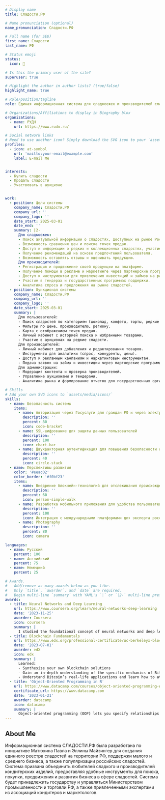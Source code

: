 ```yaml
---
# Display name
title: Сладости.РФ

# Name pronunciation (optional)
name_pronunciation: Сладости.РФ

# Full name (for SEO)
first_name: Сладости
last_name: РФ

# Status emoji
status:
  icon: 🍭

# Is this the primary user of the site?
superuser: true

# Highlight the author in author lists? (true/false)
highlight_name: true

# Role/position/tagline
role: Единая информационная система для сладкоежек и производителей сладостей

# Organizations/Affiliations to display in Biography blox
organizations:
  - name: РУДН
    url: https://www.rudn.ru/

# Social network links
# Need to use another icon? Simply download the SVG icon to your `assets/media/icons/` folder.
profiles:
  - icon: at-symbol
    url: 'mailto:your-email@example.com'
    label: E-mail Me


interests:
  - Купить сладости
  - Продать сладости
  - Участвовать в аукционе


work:
  - position: Цели системы
    company_name: Сладости.РФ
    company_url: ''
    company_logo: ''
    date_start: 2025-03-01
    date_end: ''
    summary: |2-
      Для сладкоежек:
      - Поиск актуальной информации о сладостях, доступных на рынке России.  
      - Возможность сравнения цен и поиска точек продаж.  
      - Доступ к информации о редких и коллекционных сладостях, участие в аукционах.  
      - Получение рекомендаций на основе предпочтений пользователя.  
      - Возможность оставлять отзывы и оценивать продукцию. 
      Для производителей:  
      - Регистрация и продвижение своей продукции на платформе.  
      - Получение помощи в рекламе и маркетинге через партнерские программы.  
      - Доступ к инструментам для привлечения инвестиций и займов на развитие производства.  
      - Участие в тендерах и государственных программах поддержки.  
      - Аналитика спроса и предложения на рынке сладостей. 
  - position: Функционал системы
    company_name: Сладости.РФ
    company_url: ''
    company_logo: ''
    date_start: 2025-03-01
    summary: |
      Для пользователей:  
      - Поиск сладостей по категориям (шоколад, конфеты, торты, редкие экземпляры).  
      - Фильтры по цене, производителю, региону.  
      - Карта с отображением точек продаж.  
      - Личный кабинет с историей поиска и избранными товарами.  
      - Участие в аукционах на редкие сладости.  
      Для производителей:  
      - Личный кабинет для добавления и редактирования товаров.  
      - Инструменты для аналитики (спрос, конкуренты, цены).  
      - Доступ к рекламным кампаниям и маркетинговым инструментам.  
      - Подача заявок на займы и инвестиции через партнерские программы.  
      Для администрации:  
      - Модерация контента и проверка производителей.  
      - Управление аукционами и тендерами.  
      - Аналитика рынка и формирование отчетов для государственных органов.  

# Skills
# Add your own SVG icons to `assets/media/icons/`
skills:
  - name: Безопасность системы
    items:
      - name: Авторизация через Госуслуги для граждан РФ и через электронную подпись для юридических лиц
        description: ''
        percent: 80
        icon: code-bracket
      - name: SSL-шифрование для защиты данных пользователей
        description: ''
        percent: 100
        icon: chart-bar
      - name: Двухфакторная аутентификация для повышения безопасности аккаунтов
        description: ''
        percent: 40
        icon: circle-stack
  - name: Перспективы развития
    color: '#eeac02'
    color_border: '#f0bf23'
    items:
      - name: Внедрение блокчейн-технологий для отслеживания происхождения сырья и прозрачности производства
        description: ''
        percent: 60
        icon: person-simple-walk
      - name: Разработка мобильного приложения для удобства пользователей
        description: ''
        percent: 100
        icon: Интеграция с международными платформами для экспорта российских сладостей
      - name: Photography
        description: ''
        percent: 80
        icon: camera

languages:
  - name: Русский
    percent: 100
  - name: Английский
    percent: 75
  - name: Немецкий
    percent: 25

# Awards.
#   Add/remove as many awards below as you like.
#   Only `title`, `awarder`, and `date` are required.
#   Begin multi-line `summary` with YAML's `|` or `|2-` multi-line prefix and indent 2 spaces below.
awards:
  - title: Neural Networks and Deep Learning
    url: https://www.coursera.org/learn/neural-networks-deep-learning
    date: '2023-11-25'
    awarder: Coursera
    icon: coursera
    summary: |
      I studied the foundational concept of neural networks and deep learning. By the end, I was familiar with the significant technological trends driving the rise of deep learning; build, train, and apply fully connected deep neural networks; implement efficient (vectorized) neural networks; identify key parameters in a neural network’s architecture; and apply deep learning to your own applications.
  - title: Blockchain Fundamentals
    url: https://www.edx.org/professional-certificate/uc-berkeleyx-blockchain-fundamentals
    date: '2023-07-01'
    awarder: edX
    icon: edx
    summary: |
      Learned:
      - Synthesize your own blockchain solutions
      - Gain an in-depth understanding of the specific mechanics of Bitcoin
      - Understand Bitcoin’s real-life applications and learn how to attack and destroy Bitcoin, Ethereum, smart contracts and Dapps, and alternatives to Bitcoin’s Proof-of-Work consensus algorithm
  - title: 'Object-Oriented Programming in R'
    url: https://www.datacamp.com/courses/object-oriented-programming-with-s3-and-r6-in-r
    certificate_url: https://www.datacamp.com
    date: '2023-01-21'
    awarder: datacamp
    icon: datacamp
    summary: |
      Object-oriented programming (OOP) lets you specify relationships between functions and the objects that they can act on, helping you manage complexity in your code. This is an intermediate level course, providing an introduction to OOP, using the S3 and R6 systems. S3 is a great day-to-day R programming tool that simplifies some of the functions that you write. R6 is especially useful for industry-specific analyses, working with web APIs, and building GUIs.
---
```


## About Me

Информационная система СЛАДОСТИ.РФ была разработана по инициативе Матюхина Павла и Эллины Майзингер для создания единного реестра сладостей на территории РФ, поддержки малого и среднего бизнеса, а также популяризации российских сладостей. Система призвана объединить любителей сладкого и производителей кондитерских изделий, предоставляя удобные инструменты для поиска, покупки, продвижения и развития бизнеса в сфере сладостей. Система будет принадлежить государству и управляться Министерством промышленности и торговли РФ, а также привлеченными экспертами из ассоциаций кондитеров и маркетологов.  

